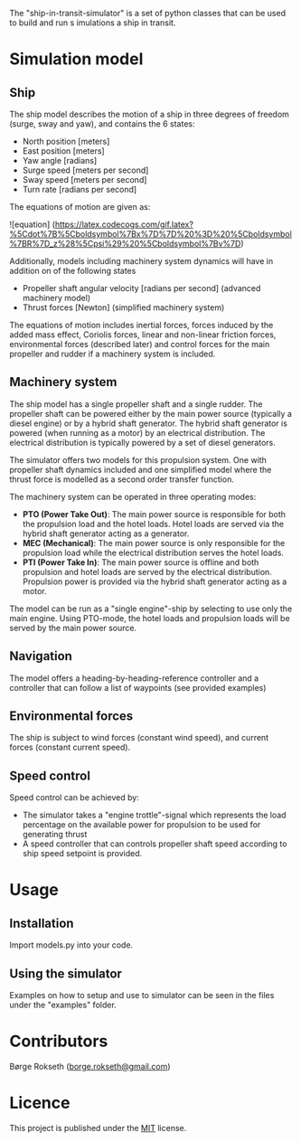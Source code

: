 




The "ship-in-transit-simulator" is a set of 
python classes that can be used to build and run s
imulations  a ship in transit. 

# Simulation model


## Ship
The ship model describes the motion of a ship in three 
degrees of freedom (surge, sway and yaw),
 and contains the 6 states: 
* North position [meters] 
* East position [meters]
* Yaw angle [radians]
* Surge speed [meters per second]
* Sway speed [meters per second]
* Turn rate [radians per second]

The equations of motion are given as: 

![equation] (https://latex.codecogs.com/gif.latex?%5Cdot%7B%5Cboldsymbol%7Bx%7D%7D%20%3D%20%5Cboldsymbol%7BR%7D_z%28%5Cpsi%29%20%5Cboldsymbol%7Bv%7D)

Additionally, models including machinery system dynamics will have 
in addition on of the following states
* Propeller shaft angular velocity [radians per second] (advanced machinery model)
* Thrust forces [Newton] (simplified machinery system)

The equations of motion includes inertial forces,
forces induced by the added mass effect, 
Coriolis forces, linear and non-linear friction 
forces, environmental forces (described later) and 
control forces for the main propeller and rudder
if a machinery system is included. 

## Machinery system
The ship model has a single propeller shaft and a 
single rudder. The propeller shaft can be powered 
either by the main power source (typically a diesel
engine) or by a hybrid shaft generator. The hybrid 
shaft generator is powered (when running
as a motor) by an electrical distribution. The 
electrical distribution is typically powered by a 
set of diesel generators. 

The simulator offers two models for this propulsion system.
One with propeller shaft dynamics included and one simplified model 
where the thrust force is modelled as a second order transfer 
function. 

The machinery system can be operated in three 
operating modes:
* **PTO (Power Take Out)**: The main power source is 
responsible for both the propulsion load and the
hotel loads. Hotel loads are served via the 
hybrid shaft generator acting as a generator.
* **MEC (Mechanical)**: The main power source is 
only responsible for the propulsion load while the 
electrical distribution serves the hotel loads.
* **PTI (Power Take In)**: The main power source is 
offline and both propulsion and hotel loads are served 
by the electrical distribution. Propulsion power is
provided via the hybrid shaft generator acting as a 
motor. 

The model can be run as a "single engine"-ship by
selecting to use only the main engine. Using PTO-mode, 
the hotel loads and propulsion loads will be served by 
the main power source.  
  
## Navigation
The model offers a heading-by-heading-reference controller 
and a controller that can follow a list of waypoints 
(see provided examples)

## Environmental forces
The ship is subject to wind forces (constant wind speed), 
and current forces (constant current speed).

## Speed control
Speed control can be achieved by:
* The simulator takes a "engine trottle"-signal which 
represents the load percentage on the available power 
for propulsion to be used for generating thrust
* A speed controller that can controls propeller shaft
speed according to ship speed setpoint is provided. 


# Usage


## Installation
Import models.py into your code. 

## Using the simulator
Examples on how to setup and use to simulator can 
be seen in the files under the "examples" folder. 

# Contributors
Børge Rokseth ([borge.rokseth@gmail.com](mailto:borge.rokseth@ntnu.com))

# Licence
This project is published under the [MIT](https://choosealicense.com/licenses/mit/) license.
